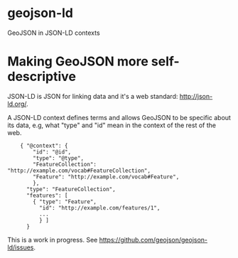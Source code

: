geojson-ld
==========

GeoJSON in JSON-LD contexts

# Making GeoJSON more self-descriptive

JSON-LD is JSON for linking data and it's a web standard: http://json-ld.org/.

A JSON-LD context defines terms and allows GeoJSON to be specific about its data,
e.g, what "type" and "id" mean in the context of the rest of the web.

```
    { "@context": {
        "id": "@id",
        "type": "@type",
        "FeatureCollection": "http://example.com/vocab#FeatureCollection",
        "Feature": "http://example.com/vocab#Feature",
        },
      "type": "FeatureCollection",
      "features": [ 
        { "type": "Feature",
          "id": "http://example.com/features/1",
          ...
          } ]
      }
```

This is a work in progress. See https://github.com/geojson/geojson-ld/issues.

